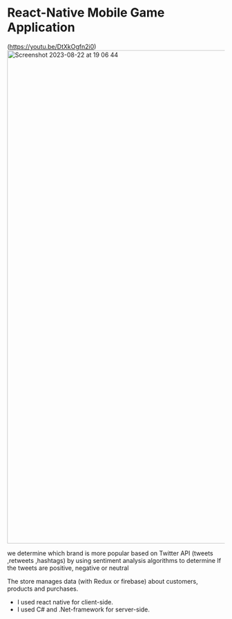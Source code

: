 # React-Native Mobile Game Application

(https://youtu.be/DtXkOgfn2i0)
<img width="1141" alt="Screenshot 2023-08-22 at 19 06 44" src="https://github.com/keynanperez/Brands-Battle/assets/50150611/6b505ab1-43fc-4992-9618-3e40fe04627f">


we determine which brand is more popular based on Twitter API (tweets ,retweets ,hashtags) 
by using sentiment analysis algorithms to determine If the tweets are positive, negative or neutral
   
The store manages data (with Redux or firebase) about customers, products and purchases.

- I used react native for client-side. 
- I used C# and .Net-framework  for server-side. 








